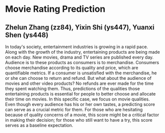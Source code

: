 # Movie Rating Prediction
## Zhelun Zhang (zz84), Yixin Shi (ys447), Yuanxi Shen (ys448)
In today's society, entertainment industries is growing in a rapid pace. Along with the growth of the industry, entertaining products are being made on each day. New movies, drama and TV series are published every day. Audience is to these products as consumers is to merchandise. Consumers choose merchandise according to its quality and price, which are quantifiable metrics. If a consumer is unsatisfied with the merchandise, he or she can choose to return and refund. But what about the audience of movies and other video products? No refunds are ever made for the time they spent watching them. Thus, predictions of the qualities those entertaining products is essential for people to better choose and allocate their time on movies. In this specific case, we focus on movie qualities. Even though every audience has his or her own tastes, a predicting score can serve as a crucial metric for them. For those who are hesitating because of quality concerns of a movie, this score might be a critical factor in making their decision; for those who still want to have a try, this score serves as a baseline expectation.
